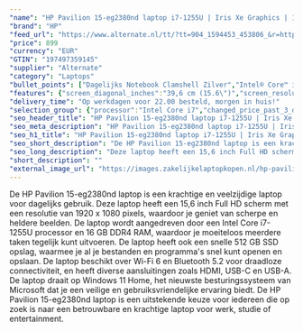 ```yaml
---
"name": "HP Pavilion 15-eg2380nd laptop i7-1255U | Iris Xe Graphics | 16 GB | 512 GB SSD"
"brand": "HP"
"feed_url": "https://www.alternate.nl/tt/?tt=904_1594453_453806_&r=https%3A%2F%2Fwww.alternate.nl%2Fhtml%2Fproduct%2F1920348%3Futm_source%3Dtradetracker%26utm_medium%3Dcpc%26utm_campaign%3Dtradetracker_Laptop%26utm_term%3DPL6HZNOH"
"price": 899
"currency": "EUR"
"GTIN": "197497359145"
"supplier": "Alternate"
"category": "Laptops"
"bullet_points": ["Dagelijks Notebook Clamshell Zilver","Intel® Core™ i7 i7-1255U","39,6 cm (15.6\") Full HD 1920 x 1080 Pixels IPS 16:9","16 GB DDR4-SDRAM 3200 MHz 2 x 8 GB","512 GB SSD","Intel Iris Xe Graphics","Wi-Fi 6 (802.11ax) Bluetooth 5.2","Lithium-Ion (Li-Ion) 41 Wh 7,5 uur 45 W","Windows 11 Home"]
"features": {"screen_diagonal_inches":"39,6 cm (15.6\")","screen_resolution":"1920 x 1080 Pixels","processor_family":"Intel® Core™ i7","memory_size":"16 GB","memory_type":"DDR4-SDRAM","total_storage_space":"512 GB","operating_system":"Windows 11 Home","battery_capacity":"41 Wh","width":"360,2 mm","depth":"234 mm","height":"17,9 mm","weight":"1,74 kg","graphics_card":"Intel Iris Xe Graphics"}
"delivery_time": "Op werkdagen voor 22.00 besteld, morgen in huis!"
"selection_group": {"processor":"Intel Core i7","changed_price_past_3_days":false,"product_family":"Pavilion"}
"seo_header_title": "HP Pavilion 15-eg2380nd laptop i7-1255U | Iris Xe Graphics | 16 GB | 512 GB SSD"
"seo_meta_description": "HP Pavilion 15-eg2380nd laptop i7-1255U | Iris Xe Graphics | 16 GB | 512 GB SSD"
"seo_h1_title": "HP Pavilion 15-eg2380nd laptop i7-1255U | Iris Xe Graphics | 16 GB | 512 GB SSD"
"seo_short_description": "De HP Pavilion 15-eg2380nd laptop is een krachtige en veelzijdige laptop voor dagelijks gebruik."
"seo_long_description": "Deze laptop heeft een 15,6 inch Full HD scherm met een resolutie van 1920 x 1080 pixels, waardoor je geniet van scherpe en heldere beelden. De laptop wordt aangedreven door een Intel Core i7-1255U processor en 16 GB DDR4 RAM, waardoor je moeiteloos meerdere taken tegelijk kunt uitvoeren. De laptop heeft ook een snelle 512 GB SSD opslag, waarmee je al je bestanden en programma's snel kunt openen en opslaan. De laptop beschikt over Wi-Fi 6 en Bluetooth 5. 2 voor draadloze connectiviteit, en heeft diverse aansluitingen zoals HDMI, USB-C en USB-A. De laptop draait op Windows 11 Home, het nieuwste besturingssysteem van Microsoft dat je een veilige en gebruiksvriendelijke ervaring biedt. De HP Pavilion 15-eg2380nd laptop is een uitstekende keuze voor iedereen die op zoek is naar een betrouwbare en krachtige laptop voor werk, studie of entertainment."
"short_description": ""
"external_image_url": "https://images.zakelijkelaptopkopen.nl/hp-pavilion-15-eg2380nd-laptop-i7-1255u-iris-xe-graphics-16-gb-512-gb-ssd.webp"
---
```


De HP Pavilion 15-eg2380nd laptop is een krachtige en veelzijdige laptop voor dagelijks gebruik. Deze laptop heeft een 15,6 inch Full HD scherm met een resolutie van 1920 x 1080 pixels, waardoor je geniet van scherpe en heldere beelden. De laptop wordt aangedreven door een Intel Core i7-1255U processor en 16 GB DDR4 RAM, waardoor je moeiteloos meerdere taken tegelijk kunt uitvoeren. De laptop heeft ook een snelle 512 GB SSD opslag, waarmee je al je bestanden en programma's snel kunt openen en opslaan. De laptop beschikt over Wi-Fi 6 en Bluetooth 5.2 voor draadloze connectiviteit, en heeft diverse aansluitingen zoals HDMI, USB-C en USB-A. De laptop draait op Windows 11 Home, het nieuwste besturingssysteem van Microsoft dat je een veilige en gebruiksvriendelijke ervaring biedt. De HP Pavilion 15-eg2380nd laptop is een uitstekende keuze voor iedereen die op zoek is naar een betrouwbare en krachtige laptop voor werk, studie of entertainment.